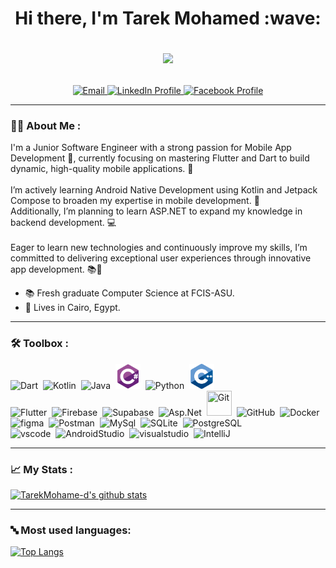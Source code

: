 <div align="center">
  <h1>
  Hi there, I'm Tarek Mohamed :wave:
    <p>
      <a ><img src="https://readme-typing-svg.herokuapp.com?font=Comic+Neue&size=30&duration=3000&lines=Welcome+to+my+github+profile."></a>
    </p>
  </h1>
  <a href="mailto:tarekmohamed1019@gmail.com" target="_blank">
    <img src="https://img.shields.io/static/v1?message=Email&logo=gmail&label=&color=blue&logoColor=white&labelColor=&style=for-the-badge" height="25" alt="Email" />
  </a>
  <a href="https://www.linkedin.com/in/tarekmohamedsaad/" target="_blank">
    <img src="https://img.shields.io/static/v1?message=LinkedIn&logo=linkedin&label=&color=0077B5&logoColor=white&labelColor=&style=for-the-badge" height="25" alt="LinkedIn Profile" />
  </a>
  <a href="https://www.facebook.com/tarek.teto.16100" target="_blank">
    <img src="https://img.shields.io/static/v1?message=Facebook&logo=facebook&label=&color=1877F2&logoColor=white&labelColor=&style=for-the-badge" height="25" alt="Facebook Profile" />
  </a>
</div>

---

### :man_technologist: About Me :
<div>
      <p>
        I'm a Junior Software Engineer with a strong passion for Mobile App Development 📱, currently focusing on mastering Flutter and Dart to build dynamic, high-quality mobile applications. 🚀<br><br>
        I’m actively learning Android Native Development using Kotlin and Jetpack Compose to broaden my expertise in mobile development. 🌟<br>
        Additionally, I’m planning to learn ASP.NET to expand my knowledge in backend development. 💻<br><br>
        Eager to learn new technologies and continuously improve my skills, I’m committed to delivering exceptional user experiences through innovative app development. 📚🌱</p>
        <ul>
          <li>📚 Fresh graduate Computer Science at FCIS-ASU.</li>
          <li>📌 Lives in Cairo, Egypt.</li>
        </ul>
</div>

---

### :hammer_and_wrench: Toolbox :
<div>
  <img src="https://skillicons.dev/icons?i=dart" title="Dart" alt="Dart" width="40" height="40"/>&nbsp;
  <img src="https://skillicons.dev/icons?i=kotlin" title="Kotlin" alt="Kotlin" width="40" height="40"/>&nbsp;
  <img src="https://skillicons.dev/icons?i=java" title="Java" alt="Java" width="40" height="40"/>&nbsp;
  <img src="https://github.com/devicons/devicon/blob/master/icons/csharp/csharp-original.svg" title="C#" alt="C#" width="40" height="40"/>&nbsp;
  <img src="https://skillicons.dev/icons?i=py" title="Python" alt="Python" width="40" height="40"/>&nbsp;
  <img src="https://github.com/devicons/devicon/blob/master/icons/cplusplus/cplusplus-original.svg" title="C++" alt="C++" width="40" height="40"/>&nbsp;
</div>

<div>
  <img src="https://skillicons.dev/icons?i=flutter" title="Flutter" alt="Flutter" width="40" height="40"/>&nbsp;
  <img src="https://skillicons.dev/icons?i=firebase" title="Firebase" alt="Firebase" width="40" height="40"/>&nbsp;
  <img src="https://skillicons.dev/icons?i=supabase" title="Supabase" alt="Supabase" width="40" height="40"/>&nbsp;
  <img src="https://skillicons.dev/icons?i=dotnet" title="Asp.Net" alt="Asp.Net" width="40" height="40"/>&nbsp;
  <img src="https://skillicons.dev/icons?i=git" title="Git" **alt="Git" width="40" height="40"/>&nbsp;
  <img src="https://skillicons.dev/icons?i=github" title="GitHub" alt="GitHub" width="40" height="40"/>&nbsp;
  <img src="https://skillicons.dev/icons?i=docker" title="Docker" alt="Docker" width="40" height="40"/>&nbsp;
  <img src="https://skillicons.dev/icons?i=figma" title="Figma" alt="figma" width="40" height="40"/>&nbsp;
  <img src="https://skillicons.dev/icons?i=postman" title="Postman" alt="Postman" width="40" height="40"/>&nbsp;
  <img src="https://skillicons.dev/icons?i=mysql" title="MySql" alt="MySql" width="40" height="40"/>&nbsp;
  <img src="https://skillicons.dev/icons?i=sqlite" title="SQLite" alt="SQLite" width="40" height="40"/>&nbsp;
  <img src="https://skillicons.dev/icons?i=postgres" title="PostgreSQL" alt="PostgreSQL" width="40" height="40"/>&nbsp;
</div>

<div>
  <img src="https://skillicons.dev/icons?i=vscode" title="vscode" alt="vscode" width="40" height="40"/>&nbsp;
  <img src="https://skillicons.dev/icons?i=androidstudio" title="AndroidStudio" alt="AndroidStudio" width="40" height="40"/>&nbsp;
  <img src="https://skillicons.dev/icons?i=visualstudio" title="visualstudio" alt="visualstudio" width="40" height="40"/>&nbsp;
  <img src="https://skillicons.dev/icons?i=idea" title="IntelliJ" alt="IntelliJ" width="40" height="40"/>&nbsp;
</div>

<!--
---

### :mailbox_with_mail: How to reach me :
[<img src="https://skillicons.dev/icons?i=gmail" title="Email" alt='Email' width="40" height="40">](mailto:tarekmohamed1019@gmail.com)
[<img src="https://skillicons.dev/icons?i=linkedin" title="linkedin" alt='linkedin' width="40" height="40">](https://www.linkedin.com/in/tarek-mohamed-bb3b24232/)
[<img src="https://github.com/devicons/devicon/blob/master/icons/facebook/facebook-original.svg" title="Facebook" alt='Facebook' width="40" height="40">](https://www.facebook.com/tarek.teto.16100)
-->
---

### 📈 My Stats :
[![TarekMohame-d's github stats](https://github-readme-stats.vercel.app/api?username=TarekMohame-d&show_icons=true&theme=radical&include_all_commits=true&count_private=true)](https://github.com/TarekMohame-d?tab=repositories)

---
<!--
### 🏆 Github Trophies:
[![trophy](https://github-profile-trophy.vercel.app/?username=TarekMohame-d&theme=darkhub&no-frame=true)](https://github.com/ryo-ma/github-profile-trophy)
-->

### 🔤 Most used languages:
[![Top Langs](https://github-readme-stats.vercel.app/api/top-langs/?username=TarekMohame-d&layout=compact&theme=vision-friendly-dark)](https://github.com/anuraghazra/github-readme-stats)
